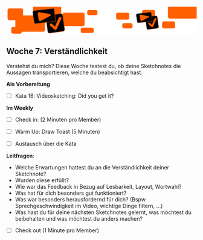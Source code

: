 ![bumper8](sketchnotes/bumper8.png)

## Woche 7: Verständlichkeit

Verstehst du mich? Diese Woche testest du, ob deine Sketchnotes die Aussagen transportieren, welche du beabsichtigt hast.

**Als Vorbereitung**

- [ ] Kata 16: Videosketching: Did you get it?

**Im Weekly**

- [ ] Check in: (2 Minuten pro Member)

- [ ] Warm Up: Draw Toast (5 Minuten)

- [ ] Austausch über die Kata

**Leitfragen**:

- Welche Erwartungen hattest du an die Verständlichkeit deiner Sketchnote?
- Wurden diese erfüllt?
- Wie war das Feedback in Bezug auf Lesbarkeit, Layout, Wortwahl?
- Was hat für dich besonders gut funktioniert?
- Was war besonders herausfordernd für dich? (Bspw. Sprechgeschwindigkeit im Video, wichtige Dinge filtern, ...)
- Was hast du für deine nächsten Sketchnotes gelernt, was möchtest du beibehalten und was möchtest du anders machen?

- [ ] Check out (1 Minute pro Member)

